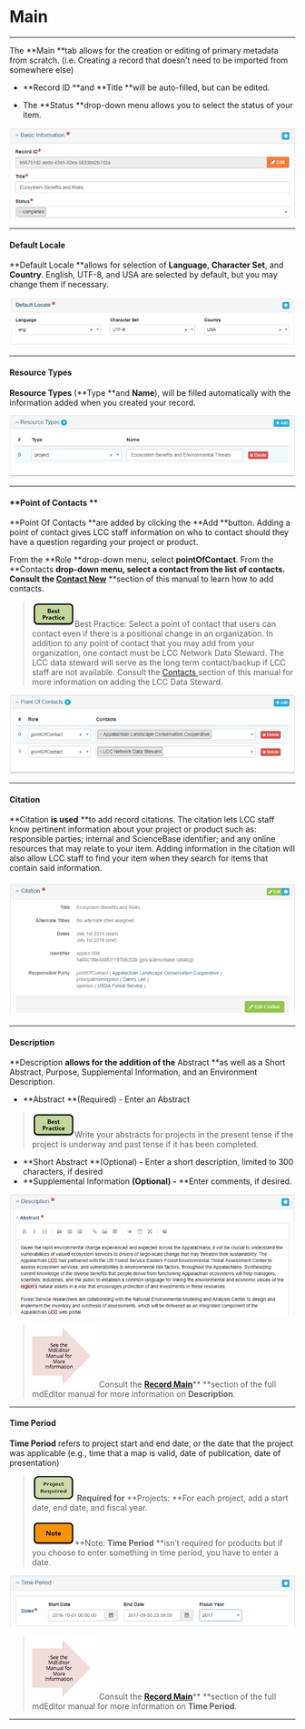 # Main

---

The **Main **tab allows for the creation or editing of primary metadata from scratch. \(i.e. Creating a record that doesn’t need to be imported from somewhere else\)

* **Record ID **and **Title **will be auto-filled, but can be edited.

* The **Status **drop-down menu allows you to select the status of your item.

![](/assets/main_screenshot_updated.png)

---

#### **Default Locale**

**Default Locale **allows for selection of **Language**, **Character Set**, and **Country**. English, UTF-8, and USA are selected by default, but you may change them if necessary.

![](/assets/default_locale.png)

---

#### **Resource Types**

**Resource Types** \(**Type **and **Name**\), will be filled automatically with the information added when you created your record.

![](/assets/resource_types.png)

---

#### **Point of Contacts **

**Point Of Contacts **are added by clicking the **Add **button. Adding a point of contact gives LCC staff information on who to contact should they have a question regarding your project or product.

From the **Role **drop-down menu, select **pointOfContact**. From the **Contacts **drop-down menu, select a contact from the list of contacts. Consult the [**Contact New**](/contact\new.md)** **section of this manual to learn how to add contacts.

> ![](/assets/best_practice_small.png)Best Practice: Select a point of contact that users can contact even if there is a positional change in an organization. In addition to any point of contact that you may add from your organization, one contact must be  LCC Network Data Steward. The LCC data steward will serve as the long term contact/backup if LCC staff are not available. Consult the [Contacts ](/contacts.md)section of this manual for more information on adding the LCC Data Steward.

![](/assets/point_of_contacts.png)

---

#### **Citation**

**Citation **is used** **to add record citations. The citation lets LCC staff know pertinent information about your project or product such as: responsible parties; internal and ScienceBase identifier; and any online resources that may relate to your item. Adding information in the citation will also allow LCC staff to find your item when they search for items that contain said information.

#### ![](/assets/citation_updated.png)

---

#### **Description**

**Description **allows for the addition of the** Abstract **as well as a Short Abstract, Purpose, Supplemental Information, and an Environment Description.

* **Abstract **\(Required\) - Enter an Abstract

> ![](/assets/best_practice_small.png)Write your abstracts for projects in the present tense if the project is underway and past tense if it has been completed.

* **Short Abstract **\(Optional\) - Enter a short description, limited to 300 characters, if desired
* **Supplemental Information **\(Optional\) -** **Enter comments, if desired. 

![](/assets/description_lcc.png)

> ![](/assets/see_full_manual_for.png) Consult the [**Record Main**](https://adiwg.gitbooks.io/mdeditor/content/record/edit/main.html)** **section of the full mdEditor manual for more information on **Description**.

---

#### **Time Period**

**Time Period** refers to project start and end date, or the date that the project was applicable \(e.g., time that a map is valid, date of publication, date of presentation\)

> ![](/assets/project_required_small.png) **Required for** **Projects: **For each project, add a start date, end date, and fiscal year.
>
> ![](/assets/note_small.png)**Note: **Time Period** **isn’t required for products but if you choose to enter something in time period, you have to enter a date.

![](/assets/time_period.png)

> ![](/assets/see_full_manual_for.png) Consult the [**Record Main**](https://adiwg.gitbooks.io/mdeditor/content/record/edit/main.html)** **section of the full mdEditor manual for more information on **Time Period**.

---



